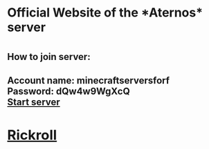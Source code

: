<!DOCTYPE html>
<html lang="de">
  <head>
    <meta charset="utf-8">
    <meta name="viewport" content="width=device-width, initial-scale=1.0">
    <title>Wesjan's fancy website</title>
    <link rel="stylesheet" href="web1.css">
  </head>
  <body>
    <h1>Official Website of the *Aternos* server<h1>
    <h2>How to join server:<h2>
    <p2>  Account name: minecraftserversforf <br>
        Password: dQw4w9WgXcQ
        <br><a href="https://www.aternos.org/">Start server</a><p2>
    <h2><a href="https://www.youtube.com/watch?v=dQw4w9WgXcQ&t">Rickroll</a><h2>
  <body>
<html>
